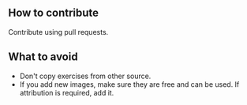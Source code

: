 ## How to contribute

Contribute using pull requests.

## What to avoid

* Don't copy exercises from other source. 
* If you add new images, make sure they are free and can be used. If attribution is required, add it.
